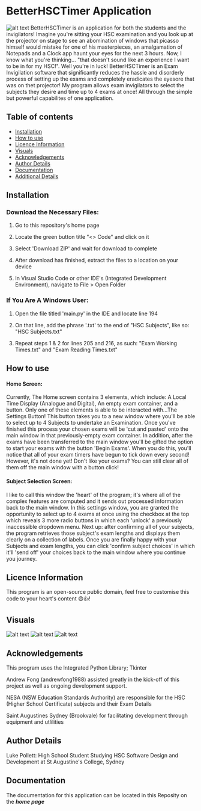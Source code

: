 # BetterHSCTimer Application
![alt text](https://github.com/LukePollett/SDD-Major-Project-2024/blob/main/App%20Logo.png)
BetterHSCTimer is an application for both the students and the invigilators! Imagine you're sitting your HSC examination and you look up at the projector on stage 
to see an abomination of windows that picasso himself would mistake for one of his masterpieces, an amalgamation of Notepads and a Clock app haunt your eyes for the next 3 hours.
Now, I know what you're thinking... "that doesn't sound like an experience I want to be in for my HSC!". Well you're in luck! BetterHSCTimer is an Exam Invigilation software that
significantly reduces the hassle and disorderly process of setting up the exams and completely eradicates the eyesore that was on thet projector! My program allows exam invigilators
to select the subjects they desire and time up to 4 exams at once! All through the simple but powerful capabilites of one application.



## Table of contents
- [Installation](#installation)
- [How to use](#howtouse)
- [Licence Information](#licenceinformation)
- [Visuals](#visuals)
- [Acknowledgements](#acknowledgements)
- [Author Details](#authordetails)
- [Documentation](#documentation)
- [Additional Details](#additionaldetails)



## Installation
### Download the Necessary Files:

1. Go to this repository's home page

2. Locate the green button title "<> Code" and click on it

3. Select 'Download ZIP' and wait for download to complete

4. After download has finished, extract the files to a location on your device

5. In Visual Studio Code or other IDE's (Integrated Development Environment), navigate to File > Open Folder

### If You Are A Windows User:

1. Open the file titled 'main.py' in the IDE and locate line 194

2. On that line, add the phrase '.txt' to the end of "HSC Subjects", like so: "HSC Subjects.txt"

3. Repeat steps 1 & 2 for lines 205 and 216, as such: "Exam Working Times.txt" and "Exam Reading Times.txt"



## How to use
#### Home Screen:

Currently, The Home screen contains 3 elements, which include: A Local Time Display (Analogue and Digital), An empty exam container, and a button.
Only one of these elements is able to be interacted with...The Settings Button! This button takes you to a new window where you'll be able to select up to 4
Subjects to undertake an Examination. Once you've finished this process your chosen exams will be 'cut and pasted' onto the main window in that previously-empty exam container.
In addition, after the exams have been transferred to the main window you'll be gifted the option to start your exams with the button 'Begin Exams'. When you do this, you'll notice that 
all of your exam timers have begun to tick down every second! However, it's not done yet! Don't like your exams? You can still clear all of them off the main window with a button click!

#### Subject Selection Screen:

I like to call this window the 'heart' of the program; it's where all of the complex features are computed and it sends out processed information back to the main window.
In this settings window, you are granted the opportunity to select up to 4 exams at once using the checkbox at the top which reveals 3 more radio buttons in which each 'unlock'
a previously inaccessible dropdown menu. Next up: after confirming all of your subjects, the program retrieves those subject's exam lengths and displays them clearly on a collection of labels.
Once you are finally happy with your Subjects and exam lengths, you can click 'confirm subject choices' in which it'll 'send off' your choices back to the main window where you continue you journey.



## Licence Information
This program is an open-source public domain, feel free to customise this code to your heart's content 😄👍!



## Visuals
![alt text](https://github.com/LukePollett/SDD-Major-Project-2024/blob/main/BHSCT_GUI.png)
![alt text](https://github.com/LukePollett/SDD-Major-Project-2024/blob/main/BHSCT_SW.png)
![alt text](https://github.com/LukePollett/SDD-Major-Project-2024/blob/main/BHSCT_DD.png)



## Acknowledgements
This program uses the Integrated Python Library; Tkinter

Andrew Fong (andrewfong1988) assisted greatly in the kick-off of this project as well as ongoing development support.

NESA (NSW Education Standards Authority) are responsible for the HSC (Higher School Certificate) subjects and their  Exam Details

Saint Augustines Sydney (Brookvale) for facilitating development through equipment and utlilities



## Author Details
Luke Pollett: High School Student Studying HSC Software Design and Development at St Augustine's College, Sydney


## Documentation
The documentation for this application can be located in this Reposity on the ***home page***
